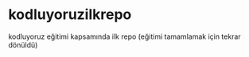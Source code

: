# kodluyoruzilkrepo
kodluyoruz eğitimi kapsamında ilk repo (eğitimi tamamlamak için tekrar dönüldü)
